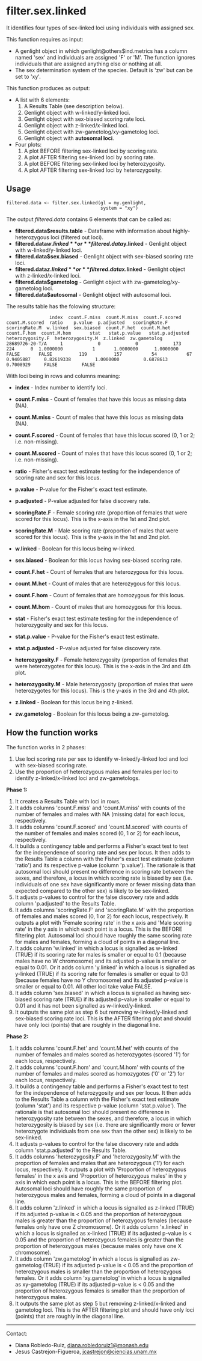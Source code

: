 # filter.sex.linked

It identifies four types of sex-linked loci using individuals with assigned sex. 

This function requires as input:
  - A genlight object in which genlight@others$ind.metrics has a column named 'sex' and individuals are assigned 'F' or 'M'. The function ignores individuals that are assigned anything else or nothing at all.
  - The sex determination system of the species. Default is 'zw' but can be set to 'xy'.
  
This function produces as output:
  - A list with 6 elements:
      1. A Results Table (see description below).
      2. Genlight object with w-linked/y-linked loci.
      3. Genlight object with sex-biased scoring rate loci.
      4. Genlight object with z-linked/x-linked loci.
      5. Genlight object with zw-gametolog/xy-gametolog loci.
      6. Genlight object with **autosomal loci**.
  - Four plots:
      1. A plot BEFORE filtering sex-linked loci by scoring rate.
      2. A plot AFTER filtering sex-linked loci by scoring rate.
      3. A plot BEFORE filtering sex-linked loci by heterozygosity.
      4. A plot AFTER filtering sex-linked loci by heterozygosity.

## Usage
```
filtered.data <- filter.sex.linked(gl = my.genlight,
                                   system = "xy")
```

The output *filtered.data* contains 6 elements that can be called as:

   - **filtered.data$results.table** - Dataframe with information about highly-heterozygous loci (filtered out loci).
   - **filtered.data$w.linked** or **filtered.data$y.linked** - Genlight object with w-linked/y-linked loci.
   - **filtered.data$sex.biased**    - Genlight object with sex-biased scoring rate loci.
   - **filtered.data$z.linked** or **filtered.data$x.linked**     - Genlight object with z-linked/x-linked loci.
   - **filtered.data$gametolog**     - Genlight object with zw-gametolog/xy-gametolog loci.
   - **filtered.data$autosomal**     - Genlight object with autosomal loci.

The results table has the folowing structure:
```
                index  count.F.miss  count.M.miss  count.F.scored  count.M.scored  ratio    p.value  p.adjusted   scoringRate.F  scoringRate.M  w.linked  sex.biased  count.F.het  count.M.het  count.F.hom  count.M.hom       stat   stat.p.value   stat.p.adjusted  heterozygosity.F  heterozygosity.M  z.linked  zw.gametolog
28689726-20-T/A     1             0             0             173             224      0  1.0000000           1       1.0000000      1.0000000     FALSE       FALSE          119          157           54           67  0.9405887     0.82619338         1.0000000         0.6878613         0.7008929     FALSE         FALSE
```

With loci being in rows and columns meaning:

- **index** - Index number to identify loci.
- **count.F.miss** - Count of females that have this locus as missing data (NA).
- **count.M.miss** - Count of males that have this locus as missing data (NA).
- **count.F.scored** - Count of females that have this locus scored (0, 1 or 2; i.e. non-missing).
- **count.M.scored** - Count of males that have this locus scored (0, 1 or 2; i.e. non-missing).
- **ratio** - Fisher's exact test estimate testing for the independence of scoring rate and sex for this locus.
- **p.value** - P-value for the Fisher's exact test estimate.
- **p.adjusted** - P-value adjusted for false discovery rate.
- **scoringRate.F** - Female scoring rate (proportion of females that were scored for this locus). This is the x-axis in the 1st and 2nd plot.
- **scoringRate.M** - Male scoring rate (proportion of males that were scored for this locus). This is the y-axis in the 1st and 2nd plot.
- **w.linked** - Boolean for this locus being w-linked.
- **sex.biased** - Boolean for this locus having sex-biased scoring rate.

- **count.F.het** - Count of females that are heterozygous for this locus.
- **count.M.het** - Count of males that are heterozygous for this locus.
- **count.F.hom** - Count of females that are homozygous for this locus.
- **count.M.hom** - Count of males that are homozygous for this locus.
- **stat** - Fisher's exact test estimate testing for the independence of heterozygosity and sex for this locus.
- **stat.p.value** - P-value for the Fisher's exact test estimate.
- **stat.p.adjusted** - P-value adjusted for false discovery rate.
- **heterozygosity.F** - Female heterozygosity (proportion of females that were heterozygotes for this locus). This is the x-axis in the 3rd and 4th plot.
- **heterozygosity.M** - Male heterozygosity (proportion of males that were heterozygotes for this locus). This is the y-axis in the 3rd and 4th plot.
- **z.linked** - Boolean for this locus being z-linked.
- **zw.gametolog** - Boolean for this locus being a zw-gametolog.


## How the function works
The function works in 2 phases:
1. Use loci scoring rate per sex to identify w-linked/y-linked loci and loci with sex-biased scoring rate.
2. Use the proportion of heterozygous males and females per loci to identify z-linked/x-linked loci and zw-gametologs.

**Phase 1:**
  1. It creates a Results Table with loci in rows.
  2. It adds columns 'count.F.miss' and 'count.M.miss' with counts of the number of females and males with NA (missing data) for each locus, respectively.
  3. It adds columns 'count.F.scored' and 'count.M.scored' with counts of the number of females and males scored (0, 1 or 2) for each locus, respectively.
  4. It builds a contingency table and performs a Fisher's exact test to test for the independence of scoring rate and sex per locus. It then adds to the Results Table a column with the Fisher's exact test estimate (column 'ratio') and its respective p-value (column 'p.value'). The rationale is that autosomal loci should present no difference in scoring rate between the sexes, and therefore, a locus in which scoring rate is biased by sex (i.e. individuals of one sex have significantly more or fewer missing data than expected compared to the other sex) is likely to be sex-linked.
  5. It adjusts p-values to control for the false discovery rate and adds column 'p.adjusted' to the Results Table.
  6. It adds columns 'scoringRate.F' and 'scoringRate.M' with the proportion of females and males scored (0, 1 or 2) for each locus, respectively. It outputs a plot with 'Female scoring rate' in the x axis and 'Male scoring rate' in the y axis in which each point is a locus. This is the BEFORE filtering plot. Autosomal loci should have roughly the same scoring rate for males and females, forming a cloud of points in a diagonal line.
  7. It adds column 'w.linked' in which a locus is signalled as w-linked (TRUE) if its scoring rate for males is smaller or equal to 0.1 (because males have no W chromosome) and its adjusted p-value is smaller or equal to 0.01. Or it adds column 'y.linked' in which a locus is signalled as y-linked (TRUE) if its scoring rate for females is smaller or equal to 0.1 (because females have no Y chromosome) and its adjusted p-value is smaller or equal to 0.01. All other loci take value FALSE.
  8. It adds column 'sex.biased' in which a locus is signalled as having sex-biased scoring rate (TRUE) if its adjusted p-value is smaller or equal to 0.01 and it has not been signalled as w-linked/y-linked.
  9. It outputs the same plot as step 6 but removing w-linked/y-linked and sex-biased scoring rate loci. This is the AFTER filtering plot and should have only loci (points) that are roughly in the diagonal line.
  
**Phase 2:**
  1. It adds columns 'count.F.het' and 'count.M.het' with counts of the number of females and males scored as heterozygotes (scored '1') for each locus, respectively.
  2. It adds columns 'count.F.hom' and 'count.M.hom' with counts of the number of females and males scored as homozygotes ('0' or '2') for each locus, respectively.
  3. It builds a contingency table and performs a Fisher's exact test to test for the independence of heterozygosity and sex per locus. It then adds to the Results Table a column with the Fisher's exact test estimate (column 'stat') and its respective p-value (column 'stat.p.value'). The rationale is that autosomal loci should present no difference in heterozygosity rate between the sexes, and therefore, a locus in which heterozygosity is biased by sex (i.e. there are significantly more or fewer heterozygote individuals from one sex than the other sex) is likely to be sex-linked.
  4. It adjusts p-values to control for the false discovery rate and adds column 'stat.p.adjusted' to the Results Table.
  5. It adds columns 'heterozygosity.F' and 'heterozygosity.M' with the proportion of females and males that are heterozygous ('1') for each locus, respectively. It outputs a plot with 'Proportion of heterozygous females' in the x axis and 'Proportion of heterozygous males' in the y axis in which each point is a locus. This is the BEFORE filtering plot. Autosomal loci should have roughly the same proportion of heterozygous males and females, forming a cloud of points in a diagonal line.
  6. It adds column 'z.linked' in which a locus is signalled as z-linked (TRUE) if its adjusted p-value is < 0.05 and the proportion of heterozygous males is greater than the proportion of heterozygous females (because females only have one Z chromosome). Or it adds column 'x.linked' in which a locus is signalled as x-linked (TRUE) if its adjusted p-value is < 0.05 and the proportion of heterozygous females is greater than the proportion of heterozygous males (because males only have one X chromosome).
  7. It adds column 'zw.gametolog' in which a locus is signalled as zw-gametolog (TRUE) if its adjusted p-value is < 0.05 and the proportion of heterozygous males is smaller than the proportion of heterozygous females. Or it adds column 'xy.gametolog' in which a locus is signalled as xy-gametolog (TRUE) if its adjusted p-value is < 0.05 and the proportion of heterozygous females is smaller than the proportion of heterozygous males.
  8. It outputs the same plot as step 5 but removing z-linked/x-linked and gametolog loci. This is the AFTER filtering plot and should have only loci (points) that are roughly in the diagonal line.
  
  
---------------------------------------------------------------------------
Contact:
- Diana Robledo-Ruiz, diana.robledoruiz1@monash.edu
- Jesus Castrejon-Figueroa, jcastrejon@ciencias.unam.mx
